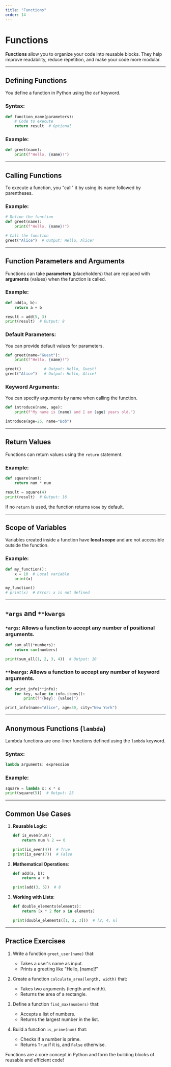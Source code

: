 ```yaml
---
title: "Functions"
order: 14
---
```


# Functions

**Functions** allow you to organize your code into reusable blocks. They help improve readability, reduce repetition, and make your code more modular.

---

## Defining Functions

You define a function in Python using the `def` keyword.

### Syntax:
```python
def function_name(parameters):
    # Code to execute
    return result  # Optional
```

### Example:
```python
def greet(name):
    print(f"Hello, {name}!")
```

---

## Calling Functions

To execute a function, you "call" it by using its name followed by parentheses.

### Example:
```python
# Define the function
def greet(name):
    print(f"Hello, {name}!")

# Call the function
greet("Alice")  # Output: Hello, Alice!
```

---

## Function Parameters and Arguments

Functions can take **parameters** (placeholders) that are replaced with **arguments** (values) when the function is called.

### Example:
```python
def add(a, b):
    return a + b

result = add(5, 3)
print(result)  # Output: 8
```

### Default Parameters:
You can provide default values for parameters.
```python
def greet(name="Guest"):
    print(f"Hello, {name}!")

greet()          # Output: Hello, Guest!
greet("Alice")   # Output: Hello, Alice!
```

### Keyword Arguments:
You can specify arguments by name when calling the function.
```python
def introduce(name, age):
    print(f"My name is {name} and I am {age} years old.")

introduce(age=25, name="Bob")
```

---

## Return Values

Functions can return values using the `return` statement.

### Example:
```python
def square(num):
    return num * num

result = square(4)
print(result)  # Output: 16
```

If no `return` is used, the function returns `None` by default.

---

## Scope of Variables

Variables created inside a function have **local scope** and are not accessible outside the function.

### Example:
```python
def my_function():
    x = 10  # Local variable
    print(x)

my_function()
# print(x)  # Error: x is not defined
```

---

## `*args` and `**kwargs`

### `*args`: Allows a function to accept any number of positional arguments.
```python
def sum_all(*numbers):
    return sum(numbers)

print(sum_all(1, 2, 3, 4))  # Output: 10
```

### `**kwargs`: Allows a function to accept any number of keyword arguments.
```python
def print_info(**info):
    for key, value in info.items():
        print(f"{key}: {value}")

print_info(name="Alice", age=30, city="New York")
```

---

## Anonymous Functions (`lambda`)

Lambda functions are one-liner functions defined using the `lambda` keyword.

### Syntax:
```python
lambda arguments: expression
```

### Example:
```python
square = lambda x: x * x
print(square(5))  # Output: 25
```

---

## Common Use Cases

1. **Reusable Logic**:
   ```python
   def is_even(num):
       return num % 2 == 0

   print(is_even(4))  # True
   print(is_even(7))  # False
   ```

2. **Mathematical Operations**:
   ```python
   def add(a, b):
       return a + b

   print(add(3, 5))  # 8
   ```

3. **Working with Lists**:
   ```python
   def double_elements(elements):
       return [x * 2 for x in elements]

   print(double_elements([1, 2, 3]))  # [2, 4, 6]
   ```

---

## Practice Exercises

1. Write a function `greet_user(name)` that:
   - Takes a user's name as input.
   - Prints a greeting like "Hello, [name]!"

2. Create a function `calculate_area(length, width)` that:
   - Takes two arguments (length and width).
   - Returns the area of a rectangle.

3. Define a function `find_max(numbers)` that:
   - Accepts a list of numbers.
   - Returns the largest number in the list.

4. Build a function `is_prime(num)` that:
   - Checks if a number is prime.
   - Returns `True` if it is, and `False` otherwise.

Functions are a core concept in Python and form the building blocks of reusable and efficient code!
